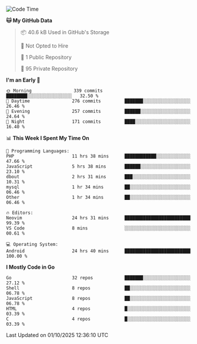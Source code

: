 
<!--START_SECTION:waka-->
![Code Time](http://img.shields.io/badge/Code%20Time-6%2C327%20hrs%2029%20mins-blue)

**🐱 My GitHub Data** 

> 📦 40.6 kB Used in GitHub's Storage 
 > 
> 🚫 Not Opted to Hire
 > 
> 📜 1 Public Repository 
 > 
> 🔑 95 Private Repository 
 > 
**I'm an Early 🐤** 

```text
🌞 Morning                339 commits         ████████░░░░░░░░░░░░░░░░░   32.50 % 
🌆 Daytime                276 commits         ███████░░░░░░░░░░░░░░░░░░   26.46 % 
🌃 Evening                257 commits         ██████░░░░░░░░░░░░░░░░░░░   24.64 % 
🌙 Night                  171 commits         ████░░░░░░░░░░░░░░░░░░░░░   16.40 % 
```


📊 **This Week I Spent My Time On** 

```text
💬 Programming Languages: 
PHP                      11 hrs 38 mins      ████████████░░░░░░░░░░░░░   47.66 % 
JavaScript               5 hrs 38 mins       ██████░░░░░░░░░░░░░░░░░░░   23.10 % 
dbout                    2 hrs 31 mins       ███░░░░░░░░░░░░░░░░░░░░░░   10.31 % 
mysql                    1 hr 34 mins        ██░░░░░░░░░░░░░░░░░░░░░░░   06.46 % 
Other                    1 hr 34 mins        ██░░░░░░░░░░░░░░░░░░░░░░░   06.46 % 

🔥 Editors: 
Neovim                   24 hrs 31 mins      █████████████████████████   99.39 % 
VS Code                  8 mins              ░░░░░░░░░░░░░░░░░░░░░░░░░   00.61 % 

💻 Operating System: 
Android                  24 hrs 40 mins      █████████████████████████   100.00 % 
```

**I Mostly Code in Go** 

```text
Go                       32 repos            ███████░░░░░░░░░░░░░░░░░░   27.12 % 
Shell                    8 repos             ██░░░░░░░░░░░░░░░░░░░░░░░   06.78 % 
JavaScript               8 repos             ██░░░░░░░░░░░░░░░░░░░░░░░   06.78 % 
HTML                     4 repos             █░░░░░░░░░░░░░░░░░░░░░░░░   03.39 % 
C                        4 repos             █░░░░░░░░░░░░░░░░░░░░░░░░   03.39 % 
```




 Last Updated on 01/10/2025 12:36:10 UTC
<!--END_SECTION:waka-->
